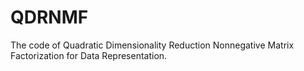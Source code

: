 # QDRNMF
The code of Quadratic Dimensionality Reduction Nonnegative Matrix Factorization for Data Representation.
